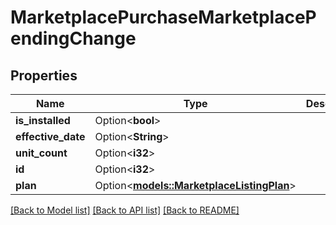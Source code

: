# MarketplacePurchaseMarketplacePendingChange

## Properties

Name | Type | Description | Notes
------------ | ------------- | ------------- | -------------
**is_installed** | Option<**bool**> |  | [optional]
**effective_date** | Option<**String**> |  | [optional]
**unit_count** | Option<**i32**> |  | [optional]
**id** | Option<**i32**> |  | [optional]
**plan** | Option<[**models::MarketplaceListingPlan**](marketplace-listing-plan.md)> |  | [optional]

[[Back to Model list]](../README.md#documentation-for-models) [[Back to API list]](../README.md#documentation-for-api-endpoints) [[Back to README]](../README.md)


